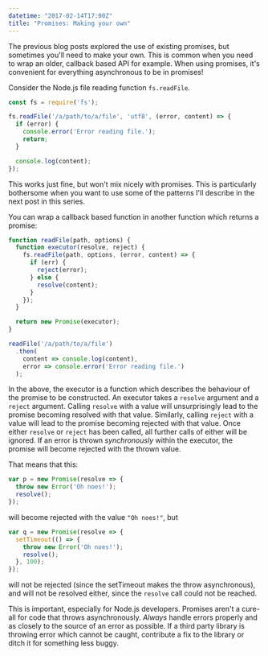 ```yaml
---
datetime: "2017-02-14T17:00Z"
title: "Promises: Making your own"
---
```

The previous blog posts explored the use of existing promises, but sometimes
you'll need to make your own. This is common when you need to wrap an older,
callback based API for example. When using promises, it's convenient for
everything asynchronous to be in promises!

Consider the Node.js file reading function `fs.readFile`.

```javascript
const fs = require('fs');

fs.readFile('/a/path/to/a/file', 'utf8', (error, content) => {
  if (error) {
    console.error('Error reading file.');
    return;
  }

  console.log(content);
});
```

This works just fine, but won't mix nicely with promises. This is particularly
bothersome when you want to use some of the patterns I'll describe in the next
post in this series.

You can wrap a callback based function in another function which returns a
promise:

```javascript
function readFile(path, options) {
  function executor(resolve, reject) {
    fs.readFile(path, options, (error, content) => {
      if (err) {
        reject(error);
      } else {
        resolve(content);
      }
    });
  }

  return new Promise(executor);
}

readFile('/a/path/to/a/file')
  .then(
    content => console.log(content),
    error => console.error('Error reading file.')
  );
```

In the above, the executor is a function which describes the behaviour of the
promise to be constructed. An executor takes a `resolve` argument and a `reject`
argument. Calling `resolve` with a value will unsurprisingly lead to the promise
becoming resolved with that value. Similarly, calling `reject` with a value will
lead to the promise becoming rejected with that value. Once either `resolve` or
`reject` has been called, all further calls of either will be ignored. If an
error is thrown _synchronously_ within the executor, the promise will become
rejected with the thrown value.

That means that this:

```javascript
var p = new Promise(resolve => {
  throw new Error('Oh noes!');
  resolve();
});
```

will become rejected with the value `"Oh noes!"`, but

```javascript
var q = new Promise(resolve => {
  setTimeout(() => {
    throw new Error('Oh noes!');
    resolve();
  }, 100);
});
```

will not be rejected (since the setTimeout makes the throw asynchronous), and
will not be resolved either, since the `resolve` call could not be reached.

This is important, especially for Node.js developers. Promises aren't a cure-all
for code that throws asynchronously. _Always_ handle errors properly and as
closely to the source of an error as possible. If a third party library is
throwing error which cannot be caught, contribute a fix to the library or ditch
it for something less buggy.
